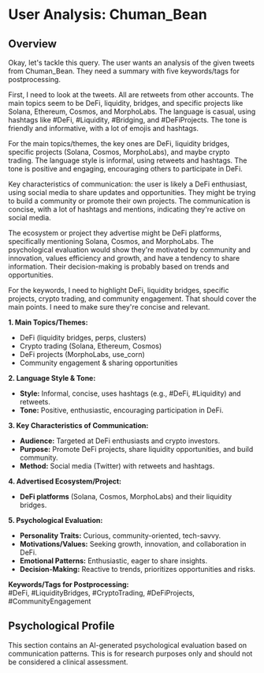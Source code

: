# User Analysis: Chuman_Bean

## Overview

<think>
Okay, let's tackle this query. The user wants an analysis of the given tweets from Chuman_Bean. They need a summary with five keywords/tags for postprocessing.

First, I need to look at the tweets. All are retweets from other accounts. The main topics seem to be DeFi, liquidity, bridges, and specific projects like Solana, Ethereum, Cosmos, and MorphoLabs. The language is casual, using hashtags like #DeFi, #Liquidity, #Bridging, and #DeFiProjects. The tone is friendly and informative, with a lot of emojis and hashtags.

For the main topics/themes, the key ones are DeFi, liquidity bridges, specific projects (Solana, Cosmos, MorphoLabs), and maybe crypto trading. The language style is informal, using retweets and hashtags. The tone is positive and engaging, encouraging others to participate in DeFi.

Key characteristics of communication: the user is likely a DeFi enthusiast, using social media to share updates and opportunities. They might be trying to build a community or promote their own projects. The communication is concise, with a lot of hashtags and mentions, indicating they're active on social media.

The ecosystem or project they advertise might be DeFi platforms, specifically mentioning Solana, Cosmos, and MorphoLabs. The psychological evaluation would show they're motivated by community and innovation, values efficiency and growth, and have a tendency to share information. Their decision-making is probably based on trends and opportunities.

For the keywords, I need to highlight DeFi, liquidity bridges, specific projects, crypto trading, and community engagement. That should cover the main points. I need to make sure they're concise and relevant.
</think>

**1. Main Topics/Themes:**  
- DeFi (liquidity bridges, perps, clusters)  
- Crypto trading (Solana, Ethereum, Cosmos)  
- DeFi projects (MorphoLabs, use_corn)  
- Community engagement & sharing opportunities  

**2. Language Style & Tone:**  
- **Style:** Informal, concise, uses hashtags (e.g., #DeFi, #Liquidity) and retweets.  
- **Tone:** Positive, enthusiastic, encouraging participation in DeFi.  

**3. Key Characteristics of Communication:**  
- **Audience:** Targeted at DeFi enthusiasts and crypto investors.  
- **Purpose:** Promote DeFi projects, share liquidity opportunities, and build community.  
- **Method:** Social media (Twitter) with retweets and hashtags.  

**4. Advertised Ecosystem/Project:**  
- **DeFi platforms** (Solana, Cosmos, MorphoLabs) and their liquidity bridges.  

**5. Psychological Evaluation:**  
- **Personality Traits:** Curious, community-oriented, tech-savvy.  
- **Motivations/Values:** Seeking growth, innovation, and collaboration in DeFi.  
- **Emotional Patterns:** Enthusiastic, eager to share insights.  
- **Decision-Making:** Reactive to trends, prioritizes opportunities and risks.  

**Keywords/Tags for Postprocessing:**  
#DeFi, #LiquidityBridges, #CryptoTrading, #DeFiProjects, #CommunityEngagement

## Psychological Profile

This section contains an AI-generated psychological evaluation based on communication patterns. This is for research purposes only and should not be considered a clinical assessment.